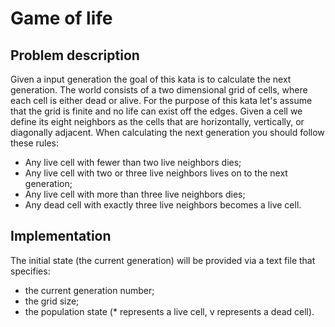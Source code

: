 # Game of life

## Problem description

Given a input generation the goal of this kata is to calculate the next
generation. The world consists of a two dimensional grid of cells, where
each cell is either dead or alive. For the purpose of this kata let's assume
that the grid is finite and no life can exist off the edges.
Given a cell we define its eight neighbors as the cells that are horizontally,
vertically, or diagonally adjacent.
When calculating the next generation you should follow these rules:

- Any live cell with fewer than two live neighbors dies;
- Any live cell with two or three live neighbors lives on to the next
  generation;
- Any live cell with more than three live neighbors dies;
- Any dead cell with exactly three live neighbors becomes a live cell.

## Implementation

The initial state (the current generation) will be provided via a text file
that specifies:

- the current generation number;
- the grid size;
- the population state (\* represents a live cell, v represents a dead cell).
